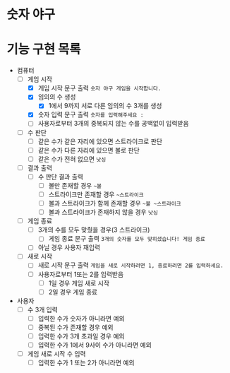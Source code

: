 # 숫자 야구


# 기능 구현 목록

- 컴퓨터
  - [ ] 게임 시작
    - [x] 게임 시작 문구 출력 `숫자 야구 게임을 시작합니다.`
    - [x] 임의의 수 생성
      - [x] 1에서 9까지 서로 다른 임의의 수 3개를 생성
    - [x] 숫자 입력 문구 출력 `숫자를 입력해주세요 :`
    - [ ] 사용자로부터 3개의 중복되지 않는 수를 공백없이 입력받음
  - [ ] 수 판단
      - [ ] 같은 수가 같은 자리에 있으면 스트라이크로 판단
      - [ ] 같은 수가 다른 자리에 있으면 볼로 판단
      - [ ] 같은 수가 전혀 없으면 `낫싱`
  - [ ] 결과 출력
    - [ ] 수 판단 결과 출력 
      - [ ] 볼만 존재할 경우 `~볼`
      - [ ] 스트라이크만 존재할 경우 `~스트라이크`
      - [ ] 볼과 스트라이크가 함께 존재할 경우 `~볼 ~스트라이크`
      - [ ] 볼과 스트라이크가 존재하지 않을 경우 `낫싱`
  - [ ] 게임 종료
    - [ ] 3개의 수를 모두 맞췄을 경우(3 스트라이크) 
      - [ ] 게임 종료 문구 출력 `3개의 숫자를 모두 맞히셨습니다! 게임 종료`
    - [ ] 아닐 경우 사용자 재입력
  - [ ] 새로 시작
    - [ ] 새로 시작 문구 출력 `게임을 새로 시작하려면 1, 종료하려면 2를 입력하세요.`
    - [ ] 사용자로부터 1또는 2를 입력받음
      - [ ] 1일 경우 게임 새로 시작
      - [ ] 2일 경우 게임 종료

- 사용자
  - [ ] 수 3개 입력
    - [ ] 입력한 수가 숫자가 아니라면 예외
    - [ ] 중복된 수가 존재할 경우 예외
    - [ ] 입력한 수가 3개 초과일 경우 예외
    - [ ] 입력한 수가 1에서 9사이 수가 아니라면 예외
  - [ ] 게임 새로 시작 수 입력
    - [ ] 입력한 수가 1 또는 2가 아니라면 예외